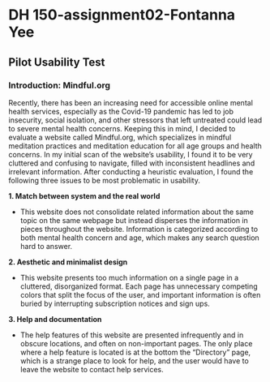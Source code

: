 # DH 150-assignment02-Fontanna Yee
## Pilot Usability Test
### Introduction: Mindful.org
Recently, there has been an increasing need for accessible online mental health services, especially as the Covid-19 pandemic has led to job insecurity, social isolation, and other stressors that left untreated could lead to severe mental health concerns. Keeping this in mind, I decided to evaluate a website called Mindful.org, which specializes in mindful meditation practices and meditation education for all age groups and health concerns. In my initial scan of the website’s usability, I found it to be very cluttered and confusing to navigate, filled with inconsistent headlines and irrelevant information. After conducting a heuristic evaluation, I found the following three issues to be most problematic in usability. 

**1. Match between system and the real world**
* This website does not consolidate related information about the same topic on the same webpage but instead disperses the information in pieces throughout the website. Information is categorized according to both mental health concern and age, which makes any search question hard to answer. 

**2. Aesthetic and minimalist design**
* This website presents too much information on a single page in a cluttered, disorganized format. Each page has unnecessary competing colors that split the focus of the user, and important information is often buried by interrupting subscription notices and sign ups. 

**3. Help and documentation**
* The help features of this website are presented infrequently and in obscure locations, and often on non-important pages. The only place where a help feature is located is at the bottom the “Directory” page, which is a strange place to look for help, and the user would have to leave the website to contact help services. 
